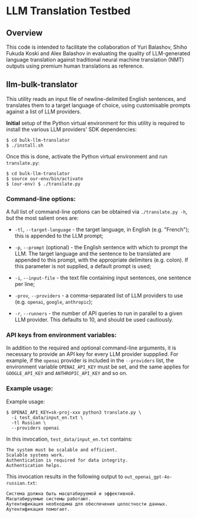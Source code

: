 # LLM Translation Testbed

## Overview

This code is intended to facilitate the collaboration of Yuri Balashov, Shiho Fukuda Koski and Alex Balashov in evaluating the quality of LLM-generated language translation against traditional neural machine translation (NMT) outputs using premium human translations as reference.

## llm-bulk-translator

This utility reads an input file of newline-delimited English sentences, and translates them to a target language of choice, using customisable prompts against a list of LLM providers.

**Initial** setup of the Python virtual environment for this utility is required to install the various LLM providers' SDK dependencies:

```
$ cd bulk-llm-translator
$ ./install.sh
```

Once this is done, activate the Python virtual environment and run `translate.py`:

```
$ cd bulk-llm-translator
$ source our-env/bin/activate
$ (our-env) $ ./translate.py
```

### Command-line options:

A full list of command-line options can be obtained via `./translate.py -h`, but the most salient ones are:

* `-tl`, `--target-language` - the target language, in English (e.g. "French"); this is appended to the LLM prompt;

* `-p`, `--prompt` (optional) - the English sentence with which to prompt the LLM. The target language and the sentence to be translated are appended to this prompt, with the appropriate delimiters (e.g. colon). If this parameter is not supplied, a default prompt is used;

* `-i`, `--input-file` - the text file containing input sentences, one sentence per line;

* `-prov`, `--providers` - a comma-separated list of LLM providers to use (e.g. `openai`, `google`, `anthropic`);

* `-r`, `--runners` - the number of API queries to run in parallel to a given LLM provider. This defaults to 10, and should be used cautiously.

### API keys from environment variables:

In addition to the required and optional command-line arguments, it is necessary to provide an API key for every LLM provider suppplied. For example, if the `openai` provider is included in the `--providers` list, the environment variable `OPENAI_API_KEY` must be set, and the same applies for `GOOGLE_API_KEY` and `ANTHROPIC_API_KEY` and so on.

### Example usage:

Example usage:

```
$ OPENAI_API_KEY=sk-proj-xxx python3 translate.py \
  -i test_data/input_en.txt \
  -tl Russian \
  --providers openai 
```

In this invocation, `test_data/input_en.txt` contains:

```
The system must be scalable and efficient.
Scalable systems work.
Authentication is required for data integrity.
Authentication helps.
```

This invocation results in the following output to `out_openai_gpt-4o-russian.txt`:

```
Система должна быть масштабируемой и эффективной.
Масштабируемые системы работают.
Аутентификация необходима для обеспечения целостности данных.
Аутентификация помогает.
```
